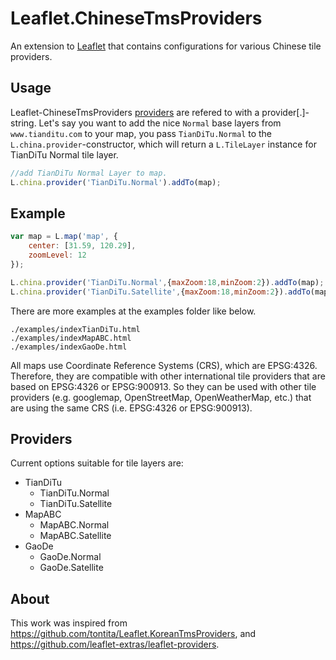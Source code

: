 # Leaflet.ChineseTmsProviders

An extension to [Leaflet](http://leafletjs.com/) that contains configurations for various Chinese tile providers.

## Usage

Leaflet-ChineseTmsProviders [providers](#providers) are refered to with a provider[.<variant>]-string. Let's say you want to add the nice `Normal` base layers from `www.tianditu.com` to your map, you pass `TianDiTu.Normal` to the `L.china.provider`-constructor, which will return a `L.TileLayer` instance for TianDiTu Normal tile layer.
```Javascript
//add TianDiTu Normal Layer to map.
L.china.provider('TianDiTu.Normal').addTo(map);
```

## Example

```Javascript
var map = L.map('map', {
    center: [31.59, 120.29],
    zoomLevel: 12
});

L.china.provider('TianDiTu.Normal',{maxZoom:18,minZoom:2}).addTo(map);
L.china.provider('TianDiTu.Satellite',{maxZoom:18,minZoom:2}).addTo(map);

```
There are more examples at the examples folder like below.
```
./examples/indexTianDiTu.html
./examples/indexMapABC.html
./examples/indexGaoDe.html
```
All maps use Coordinate Reference Systems (CRS), which are EPSG:4326. Therefore, they are compatible with other international tile providers that are based on EPSG:4326 or EPSG:900913. So they can be used with other tile providers (e.g. googlemap, OpenStreetMap, OpenWeatherMap, etc.) that are using the same CRS (i.e. EPSG:4326 or EPSG:900913). 

<a name="providers"></a>
## Providers

Current options suitable for tile layers are:
* TianDiTu
    * TianDiTu.Normal
    * TianDiTu.Satellite
* MapABC
    * MapABC.Normal
    * MapABC.Satellite
* GaoDe
    * GaoDe.Normal
    * GaoDe.Satellite

## About

This work was inspired from <https://github.com/tontita/Leaflet.KoreanTmsProviders>, and <https://github.com/leaflet-extras/leaflet-providers>.